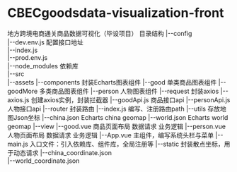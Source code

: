 # CBECgoodsdata-visualization-front
地方跨境电商通关商品数据可视化（毕设项目）
目录结构
|--config  
	|--dev.env.js				配置接口地址  
  |--index.js  
	|--prod.env.js  
|--node_modules				依赖库  
|--src  
	|--assets
	|--components				封装Echarts图表组件
    	|--good					  单类商品图表组件
      |--goodMore			  多类商品图表组件
      |--person				  人物图表组件
	|--request					封装axios
    	|--axios.js				创建axios实例，封装拦截器
      |--goodApi.js			商品接口api
      |--personApi.js		人物接口api
  |--router					  封装路由
		|--index.js				  编写、注册路由path
  |--utils					  存放地图Json坐标
    |--china.json			  Echarts china geomap
    |--world.json			  Echarts world geomap
  |--view
		|--good.vue				  商品页面布局 数据请求 业务逻辑
    |--person.vue			  人物页面布局 数据请求 业务逻辑
  |--App.vue					主组件，编写系统头栏与菜单
  |--main.js					入口文件：引入依赖库、组件库，全局注册等
|--static						封装散点坐标，用于动态请求
	|--china_coordinate.json	
	|--world_coordinate.json
